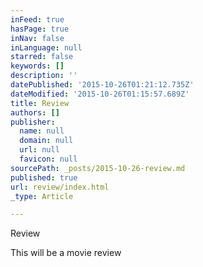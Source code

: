 ```yaml
---
inFeed: true
hasPage: true
inNav: false
inLanguage: null
starred: false
keywords: []
description: ''
datePublished: '2015-10-26T01:21:12.735Z'
dateModified: '2015-10-26T01:15:57.689Z'
title: Review
authors: []
publisher:
  name: null
  domain: null
  url: null
  favicon: null
sourcePath: _posts/2015-10-26-review.md
published: true
url: review/index.html
_type: Article

---
```

Review

This will be a movie review